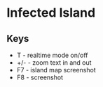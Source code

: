 # Infected Island

## Keys

* T - realtime mode on/off
* +/- - zoom text in and out
* F7 - island map screenshot
* F8 - screenshot


